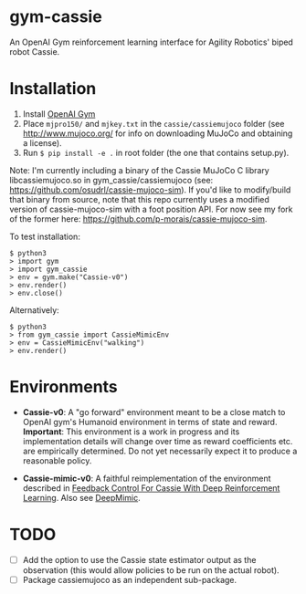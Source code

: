 # gym-cassie
An OpenAI Gym reinforcement learning interface for Agility Robotics' biped robot Cassie.

# Installation
1. Install [OpenAI Gym](https://github.com/openai/gym)
2.  Place ```mjpro150/``` and ```mjkey.txt``` in the ```cassie/cassiemujoco``` folder (see http://www.mujoco.org/ for info on downloading MuJoCo and obtaining a license). 
4.  Run ```$ pip install -e .``` in root folder (the one that contains setup.py). 

Note: I'm currently including a binary of the Cassie MuJoCo C library libcassiemujoco.so in gym_cassie/cassiemujoco (see: https://github.com/osudrl/cassie-mujoco-sim). If you'd like to modify/build that binary from source, note that this repo currently uses a modified version of cassie-mujoco-sim with a foot position API. For now see my fork of the former here: https://github.com/p-morais/cassie-mujoco-sim.

To test installation:
```
$ python3
> import gym
> import gym_cassie
> env = gym.make("Cassie-v0")
> env.render()
> env.close()
```
Alternatively:
```
$ python3
> from gym_cassie import CassieMimicEnv
> env = CassieMimicEnv("walking")
> env.render()
```

# Environments
* **Cassie-v0**: A "go forward" environment meant to be a close match to OpenAI gym's Humanoid environment in terms of state and reward. **Important**: This environment is a work in progress and its implementation details will change over time as reward coefficients etc. are empirically determined. Do not yet necessarily expect it to produce a reasonable policy.

* **Cassie-mimic-v0**: A faithful reimplementation of the environment described in [Feedback Control For Cassie With Deep Reinforcement Learning](https://arxiv.org/abs/1803.05580). Also see [DeepMimic](https://arxiv.org/abs/1804.02717).





# TODO
* [ ] Add the option to use the Cassie state estimator output as the observation (this would allow policies to be run on the actual robot).
* [ ] Package cassiemujoco as an independent sub-package. 
